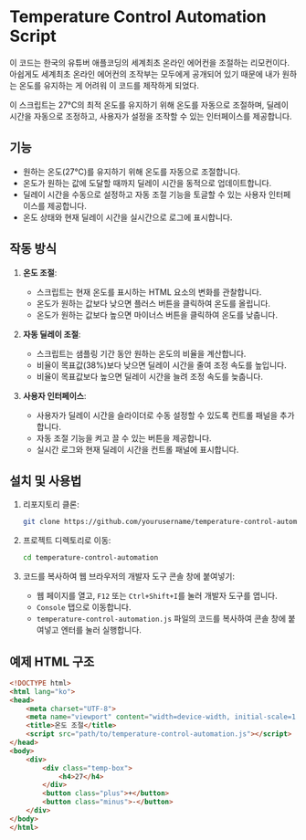 # Temperature Control Automation Script

이 코드는 한국의 유튜버 애플코딩의 세계최초 온라인 에어컨을 조절하는 리모컨이다. 아쉽게도 세계최초 온라인 에어컨의 조작부는 모두에게 공개되어 있기 때문에 내가 원하는 온도를 유지하는 게 어려워 이 코드를 제작하게 되었다.

이 스크립트는 27°C의 최적 온도를 유지하기 위해 온도를 자동으로 조절하며, 딜레이 시간을 자동으로 조정하고, 사용자가 설정을 조작할 수 있는 인터페이스를 제공합니다.

## 기능

- 원하는 온도(27°C)를 유지하기 위해 온도를 자동으로 조절합니다.
- 온도가 원하는 값에 도달할 때까지 딜레이 시간을 동적으로 업데이트합니다.
- 딜레이 시간을 수동으로 설정하고 자동 조절 기능을 토글할 수 있는 사용자 인터페이스를 제공합니다.
- 온도 상태와 현재 딜레이 시간을 실시간으로 로그에 표시합니다.

## 작동 방식

1. **온도 조절**:
    - 스크립트는 현재 온도를 표시하는 HTML 요소의 변화를 관찰합니다.
    - 온도가 원하는 값보다 낮으면 플러스 버튼을 클릭하여 온도를 올립니다.
    - 온도가 원하는 값보다 높으면 마이너스 버튼을 클릭하여 온도를 낮춥니다.

2. **자동 딜레이 조절**:
    - 스크립트는 샘플링 기간 동안 원하는 온도의 비율을 계산합니다.
    - 비율이 목표값(38%)보다 낮으면 딜레이 시간을 줄여 조정 속도를 높입니다.
    - 비율이 목표값보다 높으면 딜레이 시간을 늘려 조정 속도를 늦춥니다.

3. **사용자 인터페이스**:
    - 사용자가 딜레이 시간을 슬라이더로 수동 설정할 수 있도록 컨트롤 패널을 추가합니다.
    - 자동 조절 기능을 켜고 끌 수 있는 버튼을 제공합니다.
    - 실시간 로그와 현재 딜레이 시간을 컨트롤 패널에 표시합니다.

## 설치 및 사용법

1. 리포지토리 클론:
    ```sh
    git clone https://github.com/yourusername/temperature-control-automation.git
    ```

2. 프로젝트 디렉토리로 이동:
    ```sh
    cd temperature-control-automation
    ```

3. 코드를 복사하여 웹 브라우저의 개발자 도구 콘솔 창에 붙여넣기:
    - 웹 페이지를 열고, `F12` 또는 `Ctrl+Shift+I`를 눌러 개발자 도구를 엽니다.
    - `Console` 탭으로 이동합니다.
    - `temperature-control-automation.js` 파일의 코드를 복사하여 콘솔 창에 붙여넣고 엔터를 눌러 실행합니다.

## 예제 HTML 구조

```html
<!DOCTYPE html>
<html lang="ko">
<head>
    <meta charset="UTF-8">
    <meta name="viewport" content="width=device-width, initial-scale=1.0">
    <title>온도 조절</title>
    <script src="path/to/temperature-control-automation.js"></script>
</head>
<body>
    <div>
        <div class="temp-box">
            <h4>27</h4>
        </div>
        <button class="plus">+</button>
        <button class="minus">-</button>
    </div>
</body>
</html>
```
